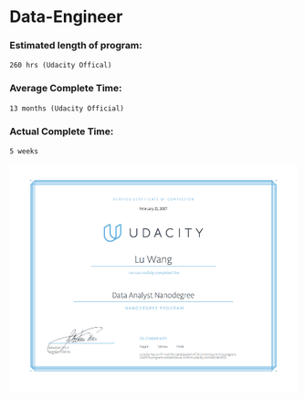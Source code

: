 # Data-Engineer

### Estimated length of program: 
    260 hrs (Udacity Offical)   

### Average Complete Time: 
    13 months (Udacity Official) 

### Actual Complete Time: 
    5 weeks   


<img src="dand-certificate.png" width="600" height="400" />


